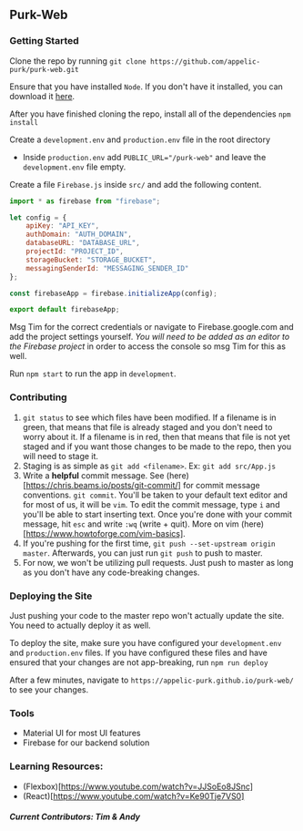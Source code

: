 ## Purk-Web

### Getting Started
Clone the repo by running `git clone https://github.com/appelic-purk/purk-web.git`

Ensure that you have installed `Node`. If you don't have it installed, you can download it [here](https://www.npmjs.com/get-npm).

After you have finished cloning the repo, install all of the dependencies `npm install`

Create a `development.env` and `production.env` file in the root directory
  * Inside `production.env` add `PUBLIC_URL="/purk-web"` and leave the `development.env` file empty.

Create a file `Firebase.js` inside `src/` and add the following content. 

```javascript
import * as firebase from "firebase";

let config = {
    apiKey: "API_KEY",
    authDomain: "AUTH_DOMAIN",
    databaseURL: "DATABASE_URL",
    projectId: "PROJECT_ID",
    storageBucket: "STORAGE_BUCKET",
    messagingSenderId: "MESSAGING_SENDER_ID"
};

const firebaseApp = firebase.initializeApp(config);

export default firebaseApp;
```
Msg Tim for the correct credentials or navigate to Firebase.google.com and add the project settings yourself. *You will need to be added as an editor to the Firebase project* in order to access the console so msg Tim for this as well.

Run `npm start` to run the app in `development`.

### Contributing

1. `git status` to see which files have been modified. If a filename is in green, that means that file is already staged and you don't need to worry about it. If a filename is in red, then that means that file is not yet staged and if you want those changes to be made to the repo, then you will need to stage it. 
2. Staging is as simple as `git add <filename>`. Ex: `git add src/App.js`
3. Write a **helpful** commit message. See (here)[https://chris.beams.io/posts/git-commit/] for commit message conventions. `git commit`. You'll be taken to your default text editor and for most of us, it will be `vim`. To edit the commit message, type `i` and you'll be able to start inserting text. Once you're done with your commit message, hit `esc` and write `:wq` (write + quit). More on vim (here)[https://www.howtoforge.com/vim-basics].
4. If you're pushing for the first time, `git push --set-upstream origin master`. Afterwards, you can just run `git push` to push to master.
5. For now, we won't be utilizing pull requests. Just push to master as long as you don't have any code-breaking changes.

### Deploying the Site
Just pushing your code to the master repo won't actually update the site. You need to actually deploy it as well.

To deploy the site, make sure you have configured your `development.env` and `production.env` files. If you have configured these files and have ensured that your changes are not app-breaking, run `npm run deploy`

After a few minutes, navigate to `https://appelic-purk.github.io/purk-web/` to see your changes.

### Tools
* Material UI for most UI features
* Firebase for our backend solution

### Learning Resources:
* (Flexbox)[https://www.youtube.com/watch?v=JJSoEo8JSnc]
* (React)[https://www.youtube.com/watch?v=Ke90Tje7VS0]

##### Current Contributors: Tim & Andy